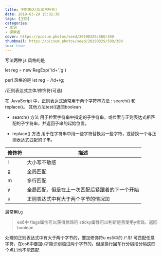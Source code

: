 ```yaml
---
title: 正则表达(后续再补充)
date: 2019-03-29 15:31:38
tags: [正则]
categories: 
- 笔记
- 探索者
cover: https://picsum.photos/seed/20190329/500/300
thumbnail: https://picsum.photos/seed/20190329/500/300
toc: true
---
```

写法两种
js 风格的是

let reg = new RegExp('\\d+','g')

perl 风格的是
let reg = /\d+/g;

/正则表达式主体/修饰符(可选)



在 JavaScript 中，正则表达式通常用于两个字符串方法 : search() 和 replace()。
其他方法test()返回boolean

- search() 方法 用于检索字符串中指定的子字符串，或检索与正则表达式相匹配的子字符串，并返回子串的起始位置。

- replace() 方法 用于在字符串中用一些字符替换另一些字符，或替换一个与正则表达式匹配的子串。


修饰符 |描述
---|---
i | 大小写不敏感
g| 全局匹配
m| 多行匹配
y| 全局匹配，但是在上一次匹配后紧跟着的下一个开始
u|正则表达式中有大于两个字节的情况加
最常用i,g

>es6中 
flags属性可以获得修饰符
sticky属性可以判断是否使用y修饰，返回boolean

处理的正则表达式中有大于两个字节的，要加修饰符u
es5中的 /^.$/ 可匹配任意字符，在es6中要加u才能识别超过两个字节的，但是换行回车行分隔段分隔这四个点(.)也不能匹配